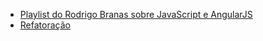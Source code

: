 - [Playlist do Rodrigo Branas sobre JavaScript e AngularJS](https://www.youtube.com/user/rodrigobranas/playlists)
- [Refatoração](http://javascriptplayground.com/the-refactoring-tales/refactoring-tales.html)
